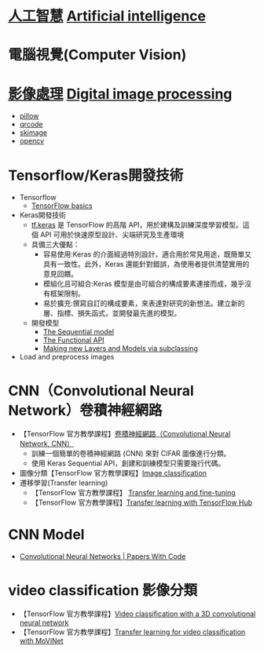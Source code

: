 # [人工智慧](https://zh.wikipedia.org/zh-tw/%E4%BA%BA%E5%B7%A5%E6%99%BA%E8%83%BD)  [Artificial intelligence](https://en.wikipedia.org/wiki/Artificial_intelligence)
# 電腦視覺(Computer Vision)
# [影像處理](https://zh.wikipedia.org/zh-tw/%E5%9B%BE%E5%83%8F%E5%A4%84%E7%90%86) [Digital image processing](https://en.wikipedia.org/wiki/Digital_image_processing)
- [pillow](./Pillow.md)
- [qrcode](./qrcode.md)
- [skimage](./skimage.md)
- [opencv](./opencv.md)

# Tensorflow/Keras開發技術
- Tensorflow
  - [TensorFlow basics](https://www.tensorflow.org/guide/basics) 
- Keras開發技術
  - [tf.keras](https://www.tensorflow.org/guide/keras?hl=zh-tw) 是 TensorFlow 的高階 API，用於建構及訓練深度學習模型。這個 API 可用於快速原型設計、尖端研究及生產環境
  - 具備三大優點：
    - 容易使用:Keras 的介面經過特別設計，適合用於常見用途，既簡單又具有一致性。此外，Keras 還能針對錯誤，為使用者提供清楚實用的意見回饋。
    - 模組化且可組合:Keras 模型是由可組合的構成要素連接而成，幾乎沒有框架限制。
    - 易於擴充:撰寫自訂的構成要素，來表達對研究的新想法。建立新的層、指標、損失函式，並開發最先進的模型。
  - 開發模型
    - [The Sequential model](https://www.tensorflow.org/guide/keras/sequential_model)
    - [The Functional API](https://www.tensorflow.org/guide/keras/sequential_model)
    - [Making new Layers and Models via subclassing](https://www.tensorflow.org/guide/keras/custom_layers_and_models)
- Load and preprocess images
# CNN（Convolutional Neural Network）卷積神經網路
- 【TensorFlow 官方教學課程】[卷積神經網路（Convolutional Neural Network, CNN）](https://www.tensorflow.org/tutorials/images/cnn)
  - 訓練一個簡單的卷積神經網路 (CNN) 來對 CIFAR 圖像進行分類。
  - 使用 Keras Sequential API，創建和訓練模型只需要幾行代碼。 
- 圖像分類【TensorFlow 官方教學課程】[Image classification](https://www.tensorflow.org/tutorials/images/classification)
- 遷移學習(Transfer learning)
  - 【TensorFlow 官方教學課程】 [Transfer learning and fine-tuning](https://www.tensorflow.org/tutorials/images/transfer_learning) 
  - 【TensorFlow 官方教學課程】[Transfer learning with TensorFlow Hub](https://www.tensorflow.org/tutorials/images/transfer_learning_with_hub)

# CNN Model
- [Convolutional Neural Networks | Papers With Code](https://paperswithcode.com/methods/category/convolutional-neural-networks)

# video classification 影像分類
- 【TensorFlow 官方教學課程】[Video classification with a 3D convolutional neural network](https://www.tensorflow.org/tutorials/video/video_classification)
- 【TensorFlow 官方教學課程】[Transfer learning for video classification with MoViNet](https://www.tensorflow.org/tutorials/video/transfer_learning_with_movinet)
